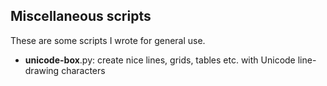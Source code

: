 ## Miscellaneous scripts

These are some scripts I wrote for general use.

* **unicode-box**.py: create nice lines, grids, tables etc. with Unicode line-drawing characters

